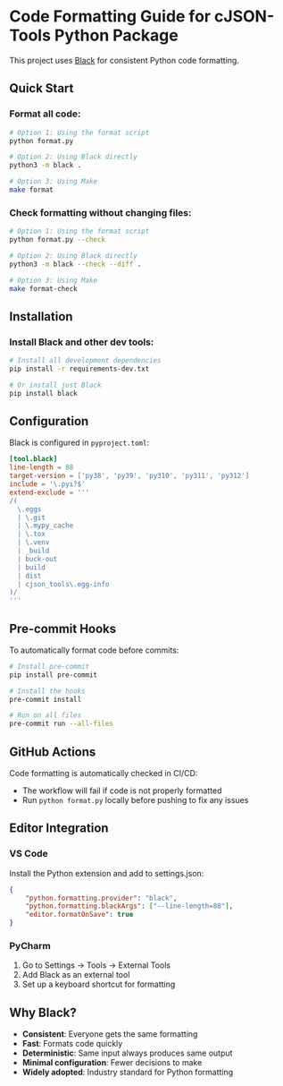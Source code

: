 # Code Formatting Guide for cJSON-Tools Python Package

This project uses [Black](https://black.readthedocs.io/) for consistent Python code formatting.

## Quick Start

### Format all code:
```bash
# Option 1: Using the format script
python format.py

# Option 2: Using Black directly
python3 -m black .

# Option 3: Using Make
make format
```

### Check formatting without changing files:
```bash
# Option 1: Using the format script
python format.py --check

# Option 2: Using Black directly
python3 -m black --check --diff .

# Option 3: Using Make
make format-check
```

## Installation

### Install Black and other dev tools:
```bash
# Install all development dependencies
pip install -r requirements-dev.txt

# Or install just Black
pip install black
```

## Configuration

Black is configured in `pyproject.toml`:

```toml
[tool.black]
line-length = 88
target-version = ['py38', 'py39', 'py310', 'py311', 'py312']
include = '\.pyi?$'
extend-exclude = '''
/(
  \.eggs
  | \.git
  | \.mypy_cache
  | \.tox
  | \.venv
  | _build
  | buck-out
  | build
  | dist
  | cjson_tools\.egg-info
)/
'''
```

## Pre-commit Hooks

To automatically format code before commits:

```bash
# Install pre-commit
pip install pre-commit

# Install the hooks
pre-commit install

# Run on all files
pre-commit run --all-files
```

## GitHub Actions

Code formatting is automatically checked in CI/CD:
- The workflow will fail if code is not properly formatted
- Run `python format.py` locally before pushing to fix any issues

## Editor Integration

### VS Code
Install the Python extension and add to settings.json:
```json
{
    "python.formatting.provider": "black",
    "python.formatting.blackArgs": ["--line-length=88"],
    "editor.formatOnSave": true
}
```

### PyCharm
1. Go to Settings → Tools → External Tools
2. Add Black as an external tool
3. Set up a keyboard shortcut for formatting

## Why Black?

- **Consistent**: Everyone gets the same formatting
- **Fast**: Formats code quickly
- **Deterministic**: Same input always produces same output
- **Minimal configuration**: Fewer decisions to make
- **Widely adopted**: Industry standard for Python formatting

